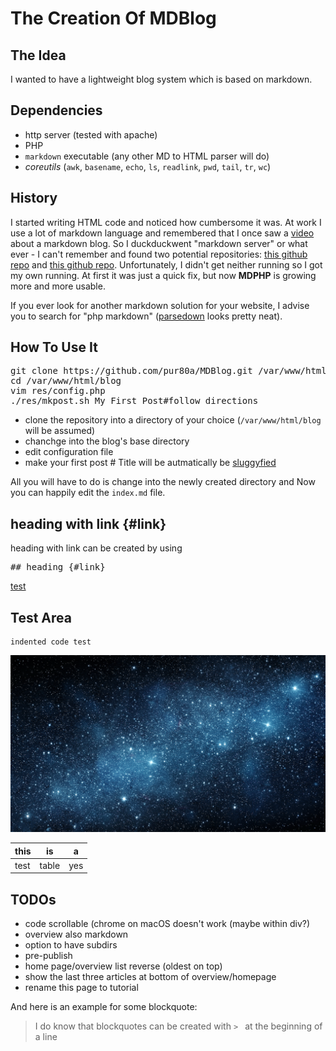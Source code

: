 The Creation Of MDBlog
======================
## The Idea
I wanted to have a lightweight blog system which is based on markdown.

## Dependencies

- http server (tested with apache) 
- PHP 
- `markdown` executable (any other MD to HTML parser will do)
- *coreutils* (`awk`, `basename`, `echo`, `ls`, `readlink`, `pwd`, `tail`, `tr`, `wc`) 

## History
I started writing HTML code and noticed how cumbersome it was. 
At work I use a lot of markdown language and remembered that I once saw a [video](https://yewtu.be/watch?v=N_ttw2Dihn8) about a markdown blog. 
So I duckduckwent "markdown server" or what ever - I can't remember and found two potential repositories: [this github repo](https://github.com/swharden/md2html-php) and 
[this github repo](https://github.com/nd1012/MarkDown-Server). 
Unfortunately, I didn't get neither running so I got my own running. 
At first it was just a quick fix, but now **MDPHP** is growing more and more usable. 

If you ever look for another markdown solution for your website, I advise you to search for "php markdown" ([parsedown](https://parsedown.org/demo) looks pretty neat). 


## How To Use It
<pre>
git clone https://github.com/pur80a/MDBlog.git /var/www/html/blog 
cd /var/www/html/blog 
vim res/config.php
./res/mkpost.sh My First Post#follow directions
</pre>

- clone the repository into a directory of your choice (`/var/www/html/blog` will be assumed)
- chanchge into the blog's base directory 
- edit configuration file 
- make your first post # Title will be autmatically be [sluggyfied](https://en.wikipedia.org/wiki/Clean_URL#Slug)


All you will have to do is change into the newly created directory and 
Now you can happily edit the `index.md` file. 

## heading with link {#link}
heading with link can be created by using 
<pre>
## heading {#link}
</pre>
[test](./#link)

Test Area
---------

    indented code test

![test pic](./space.jpg)


| this | is | a |
| --- | --- | --- |
| test | table | yes |

TODOs
----
- code scrollable (chrome on macOS doesn't work (maybe within div?)
- overview also markdown 
- option to have subdirs 
- pre-publish 
- home page/overview list reverse (oldest on top) 
- show the last three articles at bottom of overview/homepage
- rename this page to tutorial 

And here is an example for some blockquote: 
> I do know that blockquotes can be created with `> ` at the beginning of a line
